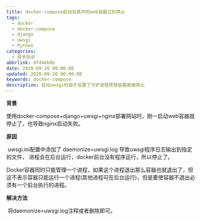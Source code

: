 ```yaml
---
title: docker-compose启动后其中的web容器立刻停止
tags:
  - docker
  - docker-compose
  - django
  - uwsgi
  - Python
categories:
  - 技术杂谈
abbrlink: 9fd46b0b
date: 2020-09-20 00:00:00
updated: 2020-09-20 00:00:00
keywords: docker-compose
description: 启动uwsgi时由于设置了守护进程导致容器直接停止
---
```



**背景**

​        使用docker-compose+django+uwsgi+nginx部署网站时，刚一启动web容器就停止了，也导致nginx启动失败。

**原因**

​        uwsgi.ini配置中添加了 daemonize=uwsgi.log 导致uwsgi程序日志输出到指定的文件， 进程会在后台运行，docker前台没有程序运行，所以停止了。

​        Docker容器同时只能管理一个进程，如果这个进程退出那么容器也就退出了，但这不表示容器只能运行一个进程(其他进程可在后台运行)，但是要使容器不退出必须有一个前台执行的进程。

**解决方法**

​        将daemonize=uwsgi.log注释或者删除即可。